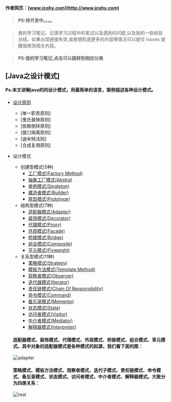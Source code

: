 #### 作者网页：[www.jcohy.com](http://www.jcohy.com)  	
> #### PS:待开发中。。。。

>  我的学习笔记，记录学习过程中的笔记以及遇到的问题,以及我的一些经验总结。如果出现链接失效,或者想知道更多的内容等情况可以提交 Issues 提醒我修改相关内容。

> #### PS:我的学习笔记,点击可以跳转到相应分类

## [Java之设计模式]
 #### Ps:本文讲解java的的设计模式，用最简单的语言，案例描述各种设计模式。
* [设计原则](https://github.com/jiachao23/StudyNote/blob/master/src/DesignPattern/DesignPattern.md)
    * [单一职责原则]
    * [里氏替换原则]
    * [依赖倒转原则]
    * [接口隔离原则]
    * [迪米特法则]
    * [合成复用原则]
* 设计模式 
    * 创建型模式(5种)
      * [工厂模式(Factory Method)](https://github.com/jiachao23/StudyNote/blob/master/src/DesignPattern/Factory.md)
      * [抽象工厂模式(Abstra)](https://github.com/jiachao23/StudyNote/blob/master/src/DesignPattern/Factory.md)
      * [单例模式(Singleton)](https://github.com/jiachao23/StudyNote/blob/master/src/DesignPattern/Singleton.md)
      * [建造者模式(Builder)](https://github.com/jiachao23/StudyNote/blob/master/src/DesignPattern/Builder.md)
      * [原型模式(Prototype)](https://github.com/jiachao23/StudyNote/blob/master/src/DesignPattern/Prototype.md)
    * 结构型模式(7种)
      * [适配器模式(Adapter)](https://github.com/jiachao23/StudyNote/blob/master/src/DesignPattern/Adapter.md)
      * [装饰模式(Decorator)](https://github.com/jiachao23/StudyNote/blob/master/src/DesignPattern/Decorator.md)
      * [代理模式(Proxy)](https://github.com/jiachao23/StudyNote/blob/master/src/DesignPattern/Proxy.md)
      * [外观模式(Facade)](https://github.com/jiachao23/StudyNote/blob/master/src/DesignPattern/Facade.md)
      * [桥接模式(Bridge)](https://github.com/jiachao23/StudyNote/blob/master/src/DesignPattern/Bridge.md)
      * [组合模式(Composite)](https://github.com/jiachao23/StudyNote/blob/master/src/DesignPattern/Composite.md)
      * [亨元模式(Flyweight)](https://github.com/jiachao23/StudyNote/blob/master/src/DesignPattern/Flyweight.md)
    * 关系型模式(11种)
      * [策略模式(Strategy)](https://github.com/jiachao23/StudyNote/blob/master/src/DesignPattern/Strategy.md)  
      * [模板方法模式(Template Method)](https://github.com/jiachao23/StudyNote/blob/master/src/DesignPattern/TemplateMethod.md)
      * [观察者模式(Observer)](https://github.com/jiachao23/StudyNote/blob/master/src/DesignPattern/Observer.md)
      * [迭代器模式(Iterator)](https://github.com/jiachao23/StudyNote/blob/master/src/DesignPattern/Iterator.md)
      * [责任链模式(Chain Of Responsibility)](https://github.com/jiachao23/StudyNote/blob/master/src/DesignPattern/Responsibility.md)
      * [命令模式(Command)](https://github.com/jiachao23/StudyNote/blob/master/src/DesignPattern/Command.md)
      * [备忘录模式(Memento)](https://github.com/jiachao23/StudyNote/blob/master/src/DesignPattern/Memento.md)
      * [状态模式(State)](https://github.com/jiachao23/StudyNote/blob/master/src/DesignPattern/State.md)
      * [访问者模式(Visitor)](https://github.com/jiachao23/StudyNote/blob/master/src/DesignPattern/Visitor.md)
      * [中介者模式(Mediator)](https://github.com/jiachao23/StudyNote/blob/master/src/DesignPattern/Mediator.md)
      * [解释器模式(Interpreter)](https://github.com/jiachao23/StudyNote/blob/master/src/DesignPattern/Interpreter.md)
              
    #### 适配器模式、装饰模式、代理模式、外观模式、桥接模式、组合模式、享元模式。其中对象的适配器模式是各种模式的起源，我们看下面的图：
    
     ![adapter](https://github.com/jiachao23/StudyNote/blob/master/src/img/adapter.png)
            
    #### 策略模式、模板方法模式、观察者模式、迭代子模式、责任链模式、命令模式、备忘录模式、状态模式、访问者模式、中介者模式、解释器模式。大致分为四类关系：
    
     ![real](https://github.com/jiachao23/StudyNote/blob/master/src/img/real.png)
        
      

